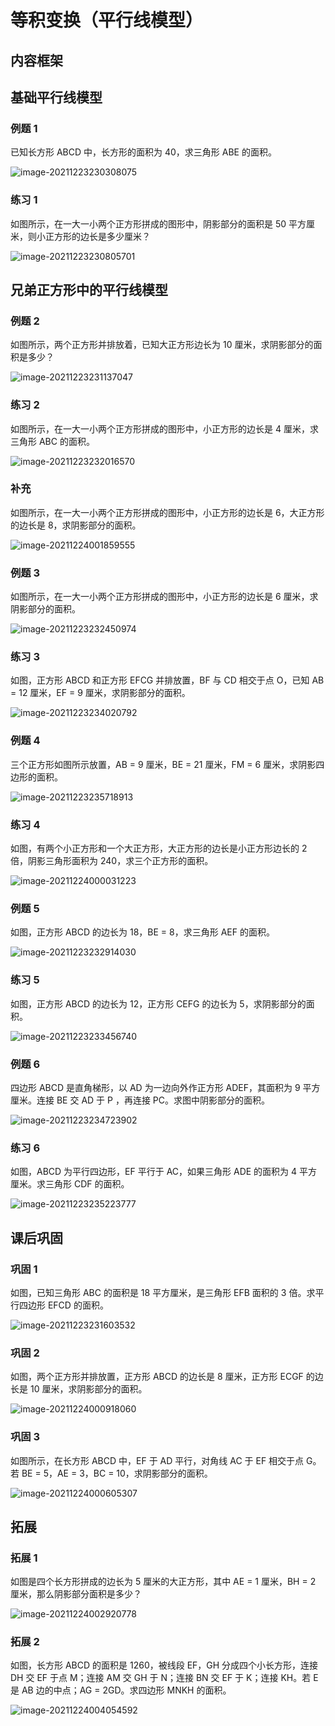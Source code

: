 # 等积变换（平行线模型）

## 内容框架



## 基础平行线模型

### 例题 1

已知长方形 ABCD 中，长方形的面积为 40，求三角形 ABE 的面积。

![image-20211223230308075](https://images-1251118812.cos.ap-guangzhou.myqcloud.com//image-20211223230308075jy2T08.png)

### 练习 1

如图所示，在一大一小两个正方形拼成的图形中，阴影部分的面积是 50 平方厘米，则小正方形的边长是多少厘米？

![image-20211223230805701](https://images-1251118812.cos.ap-guangzhou.myqcloud.com//image-20211223230805701TVG27O.png)



## 兄弟正方形中的平行线模型

### 例题 2

如图所示，两个正方形并排放着，已知大正方形边长为 10 厘米，求阴影部分的面积是多少？

![image-20211223231137047](https://images-1251118812.cos.ap-guangzhou.myqcloud.com//image-20211223231137047tjie9z.png)



### 练习 2

如图所示，在一大一小两个正方形拼成的图形中，小正方形的边长是 4 厘米，求三角形 ABC 的面积。

![image-20211223232016570](https://images-1251118812.cos.ap-guangzhou.myqcloud.com//image-20211223232016570pxwBDo.png)

### 补充

如图所示，在一大一小两个正方形拼成的图形中，小正方形的边长是 6，大正方形的边长是 8，求阴影部分的面积。

![image-20211224001859555](https://images-1251118812.cos.ap-guangzhou.myqcloud.com//image-20211224001859555m5yPnV.png)

### 例题 3

如图所示，在一大一小两个正方形拼成的图形中，小正方形的边长是 6 厘米，求阴影部分的面积。

![image-20211223232450974](https://images-1251118812.cos.ap-guangzhou.myqcloud.com//image-20211223232450974cEdHsn.png)



### 练习 3

如图，正方形 ABCD 和正方形 EFCG 并排放置，BF 与 CD 相交于点 O，已知 AB = 12 厘米，EF = 9 厘米，求阴影部分的面积。

![image-20211223234020792](https://images-1251118812.cos.ap-guangzhou.myqcloud.com/image-20211223234020792xl332B.png)

### 例题 4

三个正方形如图所示放置，AB = 9 厘米，BE = 21 厘米，FM = 6 厘米，求阴影四边形的面积。

![image-20211223235718913](https://images-1251118812.cos.ap-guangzhou.myqcloud.com//image-20211223235718913JucICd.png)

### 练习 4

如图，有两个小正方形和一个大正方形，大正方形的边长是小正方形边长的 2 倍，阴影三角形面积为 240，求三个正方形的面积。

![image-20211224000031223](https://images-1251118812.cos.ap-guangzhou.myqcloud.com//image-20211224000031223YqvKKT.png)

### 

### 例题 5

如图，正方形 ABCD 的边长为 18，BE = 8，求三角形 AEF 的面积。

![image-20211223232914030](https://images-1251118812.cos.ap-guangzhou.myqcloud.com//image-20211223232914030lJPcuo.png)



### 练习 5

如图，正方形 ABCD 的边长为 12，正方形 CEFG 的边长为 5，求阴影部分的面积。

![image-20211223233456740](https://images-1251118812.cos.ap-guangzhou.myqcloud.com//image-20211223233456740hRgFDf.png)

### 例题 6

四边形 ABCD 是直角梯形，以 AD 为一边向外作正方形 ADEF，其面积为 9 平方厘米。连接 BE 交 AD 于 P ，再连接 PC。求图中阴影部分的面积。

![image-20211223234723902](https://images-1251118812.cos.ap-guangzhou.myqcloud.com//image-20211223234723902AXJjO2.png)

### 练习 6

如图，ABCD 为平行四边形，EF 平行于 AC，如果三角形 ADE 的面积为 4 平方厘米。求三角形 CDF 的面积。

![image-20211223235223777](https://images-1251118812.cos.ap-guangzhou.myqcloud.com//image-202112232352237777bkOVn.png)







## 课后巩固

### 巩固 1

如图，已知三角形 ABC 的面积是 18 平方厘米，是三角形 EFB 面积的 3 倍。求平行四边形 EFCD 的面积。

![image-20211223231603532](https://images-1251118812.cos.ap-guangzhou.myqcloud.com//image-20211223231603532upZp3d.png)

### 巩固 2

如图，两个正方形并排放置，正方形 ABCD 的边长是 8 厘米，正方形 ECGF 的边长是 10 厘米，求阴影部分的面积。

![image-20211224000918060](https://images-1251118812.cos.ap-guangzhou.myqcloud.com//image-20211224000918060bOiQOb.png)

### 巩固 3

如图所示，在长方形 ABCD 中，EF 于 AD 平行，对角线 AC 于 EF 相交于点 G。若 BE = 5，AE = 3，BC = 10，求阴影部分的面积。

![image-20211224000605307](https://images-1251118812.cos.ap-guangzhou.myqcloud.com//image-20211224000605307izhelY.png)

## 拓展

### 拓展 1

如图是四个长方形拼成的边长为 5 厘米的大正方形，其中 AE = 1 厘米，BH = 2 厘米，那么阴影部分面积是多少？

![image-20211224002920778](https://images-1251118812.cos.ap-guangzhou.myqcloud.com//image-20211224002920778TGrScO.png)

### 拓展 2

如图，长方形 ABCD 的面积是 1260，被线段 EF，GH 分成四个小长方形，连接 DH 交 EF 于点 M；连接 AM 交 GH 于 N；连接 BN 交 EF 于 K；连接 KH。若 E 是 AB 边的中点；AG = 2GD。求四边形 MNKH 的面积。

![image-20211224004054592](https://images-1251118812.cos.ap-guangzhou.myqcloud.com//image-20211224004054592EXVc29.png)
